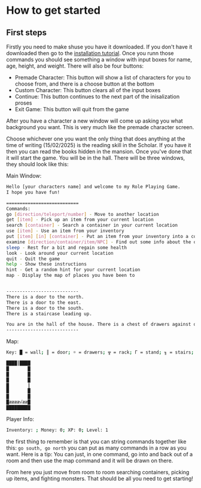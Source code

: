 # How to get started

## First steps

Firstly you need to make shuse you have it downloaded. If you don't have it downloaded then go to the [installation tutorial](INSTALL.md). Once you runn those commands you should see something a window with input boxes for name, age, height, and weight. There will also be four buttons:
 - Premade Character: This button will show a list of characters for you to choose from, and there is a choose button at the bottom
 - Custom Character: This button clears all of the input boxes
 - Continue: This button continues to the next part of the inisalization proses
 - Exit Game: This button will quit from the game

After you have a character a new window will come up asking you what background you want. This is very much like the premade character screen.

Choose whichever one you want the only thing that does anything at the time of writing (15/02/2025) is the reading skill in the Scholar. If you have it then you can read the books hidden in the mansion. Once you've done that it will start the game. You will be in the hall. There will be three windows, they should look like this:

Main Window:
```bash
Hello [your characters name] and welcome to my Role Playing Game. 
I hope you have fun!

===========================
Commands:
go [direction/teleport/number] - Move to another location
get [item] - Pick up an item from your current location
search [container] - Search a container in your current location
use [item] - Use an item from your inventory
put [item] [in] [container] - Put an item from your inventory into a container in your current location
examine [direction/container/item/NPC] - Find out some info about the object
sleep - Rest for a bit and regain some health
look - Look around your current location
quit - Quit the game
help - Show these instructions
hint - Get a random hint for your current location
map - Display the map of places you have been to


---------------------------
There is a door to the north.
There is a door to the east.
There is a door to the south.
There is a staircase leading up.

You are in the hall of the house. There is a chest of drawers against one wall, and flaming torches on the walls. You hear a smash from the south.
---------------------------
```
Map:
```bash
Key: █ = wall; ║ = door; ☼ = drawers; ╦ = rack; Γ = stand; ╖ = stairs; æ = cupboards; √ = fireplace; ∩ = gate; ┬ = table; í = hedge; ∟ = railing; ↨ = sofa; š = storage device; ¥ = tree; § = bed; ╬ = wardrobe; π = desk

████║████
█       █
█       █
█       █
█       ║
█       █
█       █
█ææææ√ææ█
█████████
```
Player Info:
```bash
Inventory: ; Money: 0; XP: 0; Level: 1
```

the first thing to remember is that you can string commands together like this: `go south, go north` you can put as many commands in a row as you want. Here is a tip: You can just, in one command, go into and back out of a room and then use the map command and it will be drawn on there.

From here you just move from room to room searching containers, picking up items, and fighting monsters. That should be all you need to get starting!